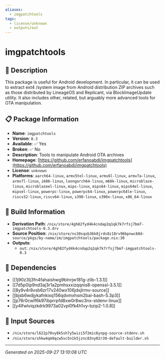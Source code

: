```yaml
---
aliases:
  - imgpatchtools
tags:
  - license/unknown
  - outputs/out
---
```


# imgpatchtools

## 📝 Description

This package is useful for Android development. In particular, it can be
used to extract ext4 /system image from Android distribution ZIP archives
such as those distributed by LineageOS and Replicant, via BlockImageUpdate
utility. It also includes other, related, but arguably more advanced tools
for OTA manipulation.


## 📋 Package Information

- **Name**: `imgpatchtools`
- **Version**: `0.3`
- **Available**: ✅ Yes
- **Broken**: ✅ No
- **Description**: Tools to manipulate Android OTA archives
- **Homepage**: [https://github.com/erfanoabdi/imgpatchtools](https://github.com/erfanoabdi/imgpatchtools)
- **License**: `unknown`
- **Platforms**: `aarch64-linux`, `armv5tel-linux`, `armv6l-linux`, `armv7a-linux`, `armv7l-linux`, `i686-linux`, `loongarch64-linux`, `m68k-linux`, `microblaze-linux`, `microblazeel-linux`, `mips-linux`, `mips64-linux`, `mips64el-linux`, `mipsel-linux`, `powerpc-linux`, `powerpc64-linux`, `powerpc64le-linux`, `riscv32-linux`, `riscv64-linux`, `s390-linux`, `s390x-linux`, `x86_64-linux`

## 🔧 Build Information

- **Derivation Path**: `/nix/store/4gh82fyd4k4cndap2q1qk7k7rfsj7bm7-imgpatchtools-0.3.drv`
- **Source Position**: `/nix/store/ns30sqxb36k8jrds8z18rv96bpnwc60d-source/pkgs/by-name/im/imgpatchtools/package.nix:30`
- **Outputs**:
  - `out`:  `/nix/store/4gh82fyd4k4cndap2q1qk7k7rfsj7bm7-imgpatchtools-0.3`

## 🔗 Dependencies

- [[1j90z3lj3fn4fahaishwg9blnrjw181g-zlib-1.3.1]]
- [[7d5p0ip9nd3aj3r1a2pmhsxxizqqnis8-openssl-3.5.1]]
- [[8y9v4r8vsb6zr17v240wx106jdxjlrmv-source]]
- [[bjsb6wdjykafnkixq156qdvmxhsm2bai-bash-5.3p3]]
- [[p76r0cwlf6k97ibprrpfd8xw0r8wc3nx-stdenv-linux]]
- [[y4lfwlviqzkdrk9973a02vpl0fk4h1vy-bzip2-1.0.8]]

## 📁 Input Sources

- `/nix/store/l622p70vy8k5sh7y5wizi5f2mic6ynpg-source-stdenv.sh`
- `/nix/store/shkw4qm9qcw5sc5n1k5jznc83ny02r39-default-builder.sh`

---
*Generated on 2025-09-27 13:10:08 UTC*
